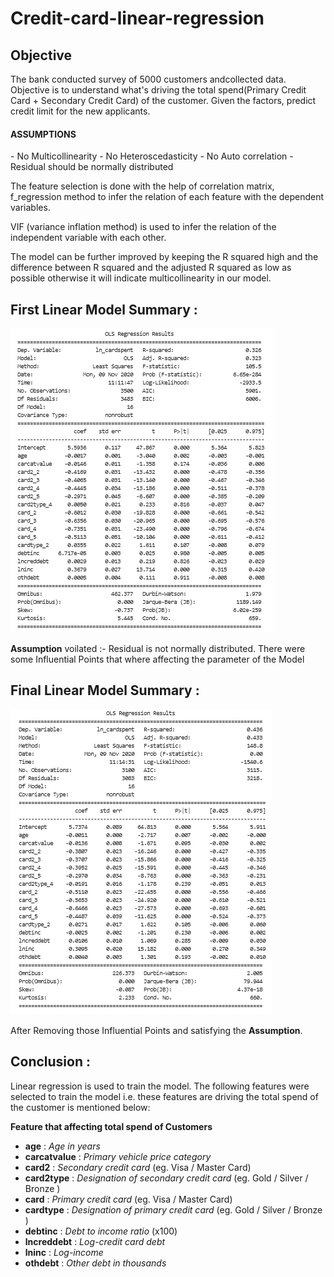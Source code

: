 # Credit-card-linear-regression

<h2>Objective </h2>
The bank conducted survey of 5000 customers andcollected data. Objective is to understand what's driving the total spend(Primary Credit Card + Secondary Credit Card) of the customer. Given the factors, predict credit limit for the new applicants.<br>


<h4>ASSUMPTIONS</h4>
- No Multicollinearity
- No Heteroscedasticity 
- No Auto correlation
- Residual should be normally distributed

The feature selection is done with the help of correlation matrix, f_regression method to infer the relation of each feature with the dependent variables. 

VIF (variance inflation method) is used to infer the relation of the independent variable with each other.

The model can be further improved by keeping the R squared high and the difference between R squared and the adjusted R squared as low as possible otherwise it will indicate multicollinearity in our model. 

<h2>First Linear Model Summary :</h2>

![](LR-Model-1.png)

**Assumption** voilated :- Residual is not normally distributed.
There were some Influential Points that where affecting the parameter of the Model

<h2>Final Linear Model Summary :</h2>

![](LR-Model-2.png)

After Removing those Influential Points and satisfying the **Assumption**.

<h2>Conclusion :</h2>
Linear regression is used to train the model. The following features were selected to train the model i.e. these features are driving the total spend of the customer is mentioned below:

<br>

**Feature that affecting total spend of Customers**

- **age** : _Age in years_ 
- **carcatvalue** : _Primary vehicle price category_
- **card2** : _Secondary credit card_ (eg. Visa / Master Card)
- **card2type** : _Designation of secondary credit card_ (eg. Gold / Silver / Bronze )
- **card** : _Primary credit card_ (eg. Visa / Master Card)
- **cardtype** : _Designation of primary credit card_ (eg. Gold / Silver / Bronze )
- **debtinc** : _Debt to income ratio_ (x100)
- **lncreddebt** : _Log-credit card debt_
- **lninc** : _Log-income_
- **othdebt** : _Other debt in thousands_

